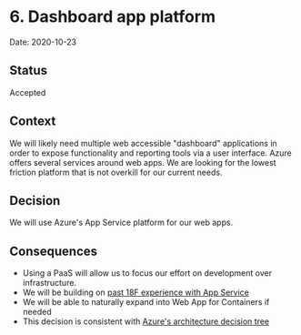 # 6. Dashboard app platform

Date: 2020-10-23

## Status

Accepted

## Context

We will likely need multiple web accessible "dashboard" applications in order to expose functionality and reporting tools via a user interface. Azure offers several services around web apps. We are looking for the lowest friction platform that is not overkill for our current needs.

## Decision

We will use Azure's App Service platform for our web apps.

## Consequences

* Using a PaaS will allow us to focus our effort on development over infrastructure.
* We will be building on [past 18F experience with App Service](https://github.com/ctro/DevSecOpsMvp/tree/master/appservice)
* We will be able to naturally expand into Web App for Containers if needed
* This decision is consistent with [Azure's architecture decision tree](https://docs.microsoft.com/en-us/azure/architecture/guide/technology-choices/compute-decision-tree)